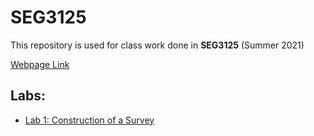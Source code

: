 # SEG3125
This repository is used for class work done in **SEG3125** (Summer 2021)

[Webpage Link](http://gianlucacoletti.me/SEG3125/)

## Labs:
 - [Lab 1: Construction of a Survey](http://gianlucacoletti.me/SEG3125/L1)
